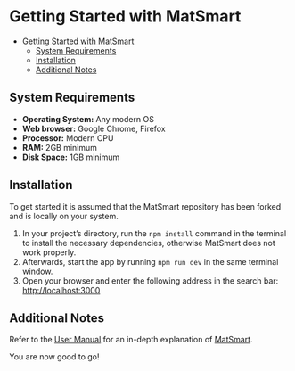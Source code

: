 # Getting Started with MatSmart

- [Getting Started with MatSmart](#getting-started-with-matsmart)
  - [System Requirements](#system-requirements)
  - [Installation](#installation)
  - [Additional Notes](#additional-notes)

## System Requirements

* **Operating System:** Any modern OS
* **Web browser:** Google Chrome, Firefox
* **Processor:** Modern CPU
* **RAM:** 2GB minimum
* **Disk Space:** 1GB minimum

## Installation

To get started it is assumed that the MatSmart repository has been forked and is locally on your system.

1. In your project’s directory, run the `npm install` command in the terminal to install the necessary dependencies, otherwise MatSmart does not work properly.
2. Afterwards, start the app by running `npm run dev` in the same terminal window.
3. Open your browser and enter the following address in the search bar: [http://localhost:3000](http://localhost:3000)

## Additional Notes

Refer to the [User Manual](https://github.com/vegardev/matsmart/wiki/User-Manual-for-MatSmart) for an in-depth explanation of [MatSmart](https://github.com/vegardev/matsmart/wiki).

You are now good to go!
